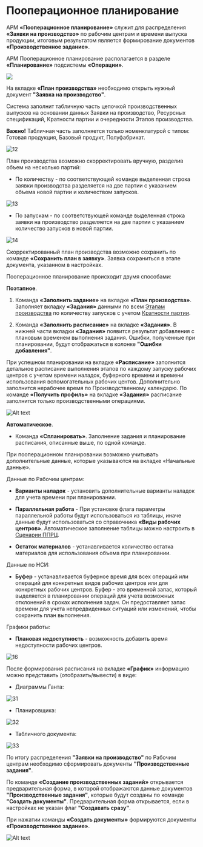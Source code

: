 # Пооперационное планирование

АРМ **«Пооперационное планирование»** служит для распределения **«Заявки на производство»** по рабочим центрам и времени выпуска продукции, итоговым результатом является формирование документов **«Производственное задание»**.

АРМ Пооперационное планирование располагается в разделе **«Планирование»** подсистемы **«Операции»**.

![](OperationalPlanning.assets/1.png)

На вкладке **«План производства»** необходимо открыть нужный документ **"Заявка на производство"**. 

Система заполнит табличную часть цепочкой производственных выпусков на основании данных Заявки на производство, Ресурсных спецификаций, Кратности партии и очередности Этапов производства.

**Важно!** Табличная часть заполняется только номенклатурой с типом: Готовая продукция, Базовый продукт, Полуфабрикат.

![12](OperationalPlanning.assets/12.gif)

План производства возможно скорректировать вручную, разделив объем на несколько партий:

- По количеству - по соответствующей команде выделенная строка заявки производства разделяется на две партии с указанием объема новой партии и количеством запусков. 

![13](OperationalPlanning.assets/13.gif)

- По запускам - по соответствующей команде выделенная строка заявки на производство разделяется на две партии с указанием количество запусков в новой партии. 

![14](OperationalPlanning.assets/14.gif)

Скорректированный план производства возможно сохранить по команде **«Сохранить план в заявку»**. Заявка сохраниться в этапе документа, указанном в настройках. 

Пооперационное планирование происходит двумя способами:

**Поэтапное**. 

1)	Команда **«Заполнить задание»** на вкладке **«План производства»**. Заполняет вкладку **«Задания»** данными по всем [Этапам производства](SettingUpOperations.md) по количеству запусков с учетом [Кратности партии](PartyMultiplicity.md).

2)	Команда **«Заполнить расписание»** на вкладке **«Задания»**. В нижней части вкладки **«Задания»** появится результат добавления с плановым временем выполнения задания. Ошибки, полученные при планировании, будут отображаться в колонке **"Ошибки добавления"**. 

При успешном планировании на вкладке **«Расписание»** заполнится детальное расписание выполнения этапов по каждому запуску рабочих центров с учетом времени наладок, буферного времени и времени использования вспомогательных рабочих центов. Дополнительно заполнится нерабочее время по Производственному календарю. По команде **«Получить профиль»** на вкладке **«Задания»** расписание заполнится только производственными операциями.

![Alt text](OperationalPlanning.assets/15.gif)

**Автоматическое**.

- Команда **«Спланировать»**. Заполнение задания и планирование расписания, описанные выше, по одной команде.

При пооперационном планировании возможно учитывать дополнительные данные, которые указываются на вкладке «Начальные данные».

Данные по Рабочим центрам:

- **Варианты наладок** - установить дополнительные варианты наладок для учета времени при планировании.
- **Параллельная работа** - При установке флага параметры параллельной работы будут использоваться из таблицы, иначе данные будут использоваться со справочника **«Виды рабочих центров»**. Автоматическое заполнение таблицы можно настроить в [Сценарии ППРЦ](ScenarioOperationalPlanning.md).

- **Остаток материалов** - устанавливается количество остатка материалов для использования объема при планировании.

Данные по НСИ:

- **Буфер** - устанавливается буферное время для всех операций или операций для конкретных видов рабочих центров или для конкретных рабочих центров. Буфер - это временной запас, который выделяется в планировании операций для учета возможных отклонений в сроках исполнения задач. Он предоставляет запас времени для учета непредвиденных ситуаций или изменений, чтобы сохранить план выполнения.

Графики работы:

- **Плановая недоступность** - возможность добавить время недоступности рабочих центров.

![16](OperationalPlanning.assets/16.png)

После формирования расписания на вкладке **«График»** информацию можно представить (отобразить/вывести) в виде:

- Диаграммы Ганта:

![31](OperationalPlanning.assets/31.png)

- Планировщика:

![32](OperationalPlanning.assets/32.png)

- Табличного документа:

![33](OperationalPlanning.assets/33.png)

По итогу распределения **"Заявки на производство"** по Рабочим центрам необходимо сформировать документы **"Производственные задания"**.

По команде **«Создание производственных заданий»** открывается предварительная форма, в которой отображаются данные документов **"Производственные задания"**, которые будут созданы по команде **"Создать документы"**. Предварительная форма открывается, если в настройках не указан флаг **"Создавать сразу"**. 

При нажатии команды **«Создать документы»** формируются документы **«Производственное задание»**.

![Alt text](OperationalPlanning.assets/17.gif)